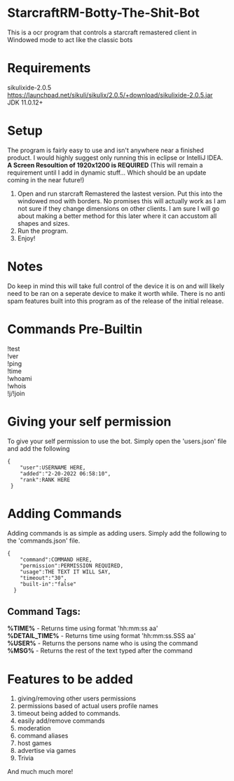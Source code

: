 # StarcraftRM-Botty-The-Shit-Bot
This is a ocr program that controls a starcraft remastered client in Windowed mode to act like the classic bots

# Requirements
sikulixide-2.0.5
https://launchpad.net/sikuli/sikulix/2.0.5/+download/sikulixide-2.0.5.jar  
JDK 11.0.12+

# Setup
The program is fairly easy to use and isn't anywhere near a finished product.
I would highly suggest only running this in eclipse or IntelliJ IDEA.    
**A Screen Resoultion of 1920x1200 is REQUIRED** (This will remain a requirement until I add in dynamic stuff... Which should be an update coming in the near future!)

1. Open and run starcraft Remastered the lastest version. Put this into the windowed mod with borders. No promises this will actually work as I am not sure if they change dimensions on other clients. I am sure I will go about making a better method for this later where it can accustom all shapes and sizes.
2. Run the program.
3. Enjoy!

# Notes
Do keep in mind this will take full control of the device it is on and will likely need to be ran on a seperate device to make it worth while.
There is no anti spam features built into this program as of the release of the initial release.


# Commands Pre-Builtin
!test  
!ver  
!ping  
!time  
!whoami  
!whois  
!j/!join

# Giving your self permission
To give your self permission to use the bot. Simply open the 'users.json' file and add the following
```
{
    "user":USERNAME HERE,
    "added":"2-20-2022 06:58:10",
    "rank":RANK HERE
 }
 ```
 
 # Adding Commands
 Adding commands is as simple as adding users. Simply add the following to the 'commands.json' file.
```
{
    "command":COMMAND HERE,
    "permission":PERMISSION REQUIRED,
    "usage":THE TEXT IT WILL SAY,
    "timeout":"30",
    "built-in":"false"
  }
  ```
  ## Command Tags:
  **%TIME%** - Returns time using format 'hh:mm:ss aa'  
  **%DETAIL_TIME%** - Returns time using format 'hh:mm:ss.SSS aa'  
  **%USER%** - Returns the persons name who is using the command  
  **%MSG%** - Returns the rest of the text typed after the command
  
  
  # Features to be added
  1. giving/removing other users permissions
  2. permissions based of actual users profile names
  3. timeout being added to commands.
  4. easily add/remove commands
  5. moderation
  6. command aliases
  7. host games
  8. advertise via games
  9. Trivia
  
  And much much more!

